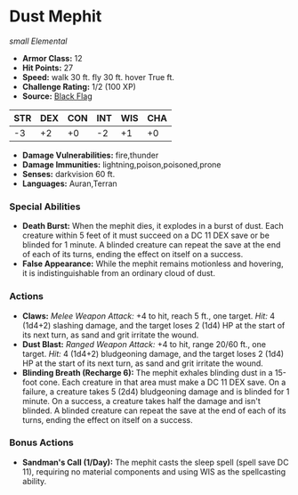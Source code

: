 # Dust Mephit

*small* *Elemental*

- **Armor Class:** 12
- **Hit Points:** 27 
- **Speed:** walk 30 ft. fly 30 ft. hover True ft.
- **Challenge Rating:** 1/2 (100 XP)
- **Source:** [Black Flag](https://koboldpress.com/kpstore/product/tovrpg-pg-mv/)

| STR | DEX | CON | INT | WIS | CHA |
| --- | --- | --- | --- | --- | --- |
| -3 | +2 | +0 | -2 | +1 | +0 |

- **Damage Vulnerabilities:** fire,thunder
- **Damage Immunities:** lightning,poison,poisoned,prone
- **Senses:** darkvision 60 ft.
- **Languages:** Auran,Terran

### Special Abilities

- **Death Burst:** When the mephit dies, it explodes in a burst of dust. Each creature within 5 feet of it must succeed on a DC 11 DEX save or be blinded for 1 minute. A blinded creature can repeat the save at the end of each of its turns, ending the effect on itself on a success.
- **False Appearance:** While the mephit remains motionless and hovering, it is indistinguishable from an ordinary cloud of dust.

### Actions

- **Claws:** _Melee Weapon Attack:_ +4 to hit, reach 5 ft., one target. _Hit:_ 4 (1d4+2) slashing damage, and the target loses 2 (1d4) HP at the start of its next turn, as sand and grit irritate the wound.
- **Dust Blast:** _Ranged Weapon Attack:_ +4 to hit, range 20/60 ft., one target. _Hit:_ 4 (1d4+2) bludgeoning damage, and the target loses 2 (1d4) HP at the start of its next turn, as sand and grit irritate the wound.
- **Blinding Breath (Recharge 6):** The mephit exhales blinding dust in a 15-foot cone. Each creature in that area must make a DC 11 DEX save. On a failure, a creature takes 5 (2d4) bludgeoning damage and is blinded for 1 minute. On a success, a creature takes half the damage and isn't blinded. A blinded creature can repeat the save at the end of each of its turns, ending the effect on itself on a success.

### Bonus Actions

- **Sandman's Call (1/Day):** The mephit casts the sleep spell (spell save DC 11), requiring no material components and using WIS as the spellcasting ability.
